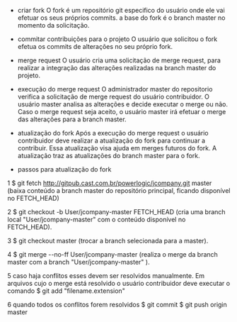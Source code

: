 - criar fork
 O fork é um repositório git especifico do usuário onde ele vai efetuar os seus próprios commits.
 a base do fork é o branch master no momento da solicitação.
 
- commitar contribuições para o projeto
 O usuário que solicitou o fork efetua os commits de alterações no seu próprio fork.
 
- merge request
 O usuário cria uma solicitação de merge request, para realizar a integração das alterações realizadas na branch master do projeto.
 
- execução do merge request
 O administrador master do repositorio verifica a solicitação de merge request do usuário contribuidor.
 O usuário master analisa as alterações e decide executar o merge ou não.
 Caso o merge request seja aceito, o usuário master irá efetuar o merge das alterações para a branch master.
 
 - atualização do fork
  Após a execução do merge request o usuário contribuidor deve realizar a atualização do fork para continuar a contribuir. 
  Essa atualização visa ajuda em merges futuros do fork. 
  A atualização traz as atualizações do branch master para o fork.

  - passos para atualização do fork

  1 $ git fetch http://gitpub.cast.com.br/powerlogic/jcompany.git master
  	(baixa conteúdo a branch master do repositório principal, ficando disponível no FETCH_HEAD)

  2 $ git checkout -b User/jcompany-master FETCH_HEAD
  	(cria uma branch local "User/jcompany-master" com o conteúdo disponível no FETCH_HEAD).

  3 $ git checkout master
  	(trocar a branch selecionada para a master).

  4	$ git merge --no-ff User/jcompany-master
  	(realiza o merge da branch master com a branch "User/jcompany-master" ).

  5 caso haja conflitos esses devem ser resolvidos manualmente. Em arquivos cujo o merge está resolvido o usuário contribuidor deve executar o comando $ git add "filename.extension"

  6 quando todos os conflitos forem resolvidos
  $ git commit
  $ git push origin master
